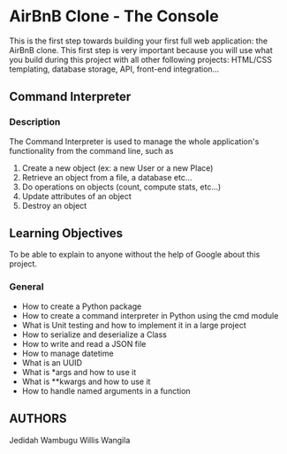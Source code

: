 # AirBnB Clone - The Console
This is the first step towards building your first full web application: the AirBnB clone. This first step is very important because you will use what you build during this project with all other following projects: HTML/CSS templating, database storage, API, front-end integration…

## Command Interpreter

### Description
The Command Interpreter is used to manage the whole application's functionality from the command line, such as

1. Create a new object (ex: a new User or a new Place)
2. Retrieve an object from a file, a database etc…
3. Do operations on objects (count, compute stats, etc…)
4. Update attributes of an object
5. Destroy an object

## Learning Objectives 
To be able to explain to anyone without the help of Google about this project.

### General
- How to create a Python package
- How to create a command interpreter in Python using the cmd module
- What is Unit testing and how to implement it in a large project
- How to serialize and deserialize a Class
- How to write and read a JSON file
- How to manage datetime
- What is an UUID
- What is *args and how to use it
- What is **kwargs and how to use it
- How to handle named arguments in a function

## AUTHORS
Jedidah Wambugu
Willis Wangila
